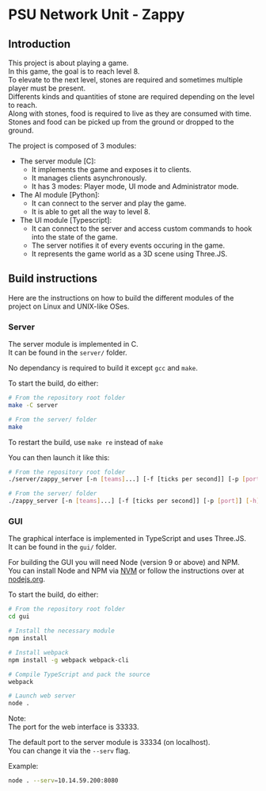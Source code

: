 # PSU Network Unit - Zappy

## Introduction

This project is about playing a game.  
In this game, the goal is to reach level 8.  
To elevate to the next level, stones are required and sometimes multiple player must be present.  
Differents kinds and quantities of stone are required depending on the level to reach.  
Along with stones, food is required to live as they are consumed with time.  
Stones and food can be picked up from the ground or dropped to the ground.  

The project is composed of 3 modules:
- The server module [C]:
    - It implements the game and exposes it to clients.
    - It manages clients asynchronously.
    - It has 3 modes: Player mode, UI mode and Administrator mode.
- The AI module [Python]:
    - It can connect to the server and play the game.
    - It is able to get all the way to level 8.
- The UI module [Typescript]:
    - It can connect to the server and access custom commands to hook into the state of the game.
    - The server notifies it of every events occuring in the game.
    - It represents the game world as a 3D scene using Three.JS.

## Build instructions

Here are the instructions on how to build the different modules of the project on Linux and UNIX-like OSes.  

### Server

The server module is implemented in C.  
It can be found in the `server/` folder.  

No dependancy is required to build it except `gcc` and `make`.

To start the build, do either:
```bash
# From the repository root folder
make -C server

# From the server/ folder
make
```

To restart the build, use `make re` instead of `make`

You can then launch it like this:
```bash
# From the repository root folder
./server/zappy_server [-n [teams]...] [-f [ticks per second]] [-p [port]] [-h]

# From the server/ folder
./zappy_server [-n [teams]...] [-f [ticks per second]] [-p [port]] [-h]
```

### GUI

The graphical interface is implemented in TypeScript and uses Three.JS.  
It can be found in the `gui/` folder.  

For building the GUI you will need Node (version 9 or above) and NPM.  
You can install Node and NPM via [NVM](http://nvm.sh) or follow the instructions over at [nodejs.org](https://nodejs.org/en/download/current/).  

To start the build, do either:
```bash
# From the repository root folder
cd gui

# Install the necessary module
npm install

# Install webpack
npm install -g webpack webpack-cli

# Compile TypeScript and pack the source
webpack

# Launch web server
node .
```

Note:  
The port for the web interface is 33333.

The default port to the server module is 33334 (on localhost).  
You can change it via the `--serv` flag.

Example:
```bash
node . --serv=10.14.59.200:8080
```
